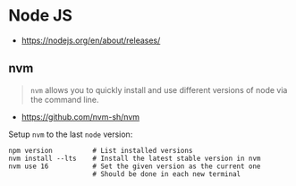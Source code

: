 # Node JS

- https://nodejs.org/en/about/releases/

## nvm

> `nvm` allows you to quickly install and use different versions of node via the command line.

- https://github.com/nvm-sh/nvm

Setup `nvm` to the last `node` version:

```shell
npm version          # List installed versions
nvm install --lts    # Install the latest stable version in nvm
nvm use 16           # Set the given version as the current one
                     # Should be done in each new terminal
```
